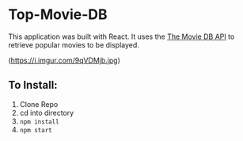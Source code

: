 # Top-Movie-DB
This application was built with React. It uses the [The Movie DB API](https://www.themoviedb.org/documentation/api?language=en) to retrieve popular movies to be displayed.

(https://i.imgur.com/9qVDMjb.jpg)

## To Install:
1. Clone Repo
2. cd into directory
3. `npm install`
4. `npm start`
